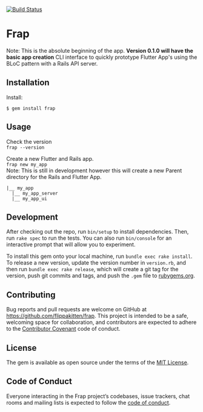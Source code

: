 [![Build Status](https://travis-ci.com/flippakitten/frap.svg?branch=master)](https://travis-ci.com/flippakitten/frap)
# Frap 

Note: This is the absolute beginning of the app. **Version 0.1.0 will have the basic app creation**
CLI interface to quickly prototype Flutter App's using the BLoC pattern with a Rails API server. 


## Installation

Install:

    $ gem install frap

## Usage

Check the version  
`frap --version`

Create a new Flutter and Rails app.  
`frap new my_app`  
Note: This is still in development however this will create a new Parent directory for the Rails and Flutter App.  
```
|__ my_app  
  |__ my_app_server  
  |__ my_app_ui
```


## Development

After checking out the repo, run `bin/setup` to install dependencies. Then, run `rake spec` to run the tests. You can also run `bin/console` for an interactive prompt that will allow you to experiment.

To install this gem onto your local machine, run `bundle exec rake install`. To release a new version, update the version number in `version.rb`, and then run `bundle exec rake release`, which will create a git tag for the version, push git commits and tags, and push the `.gem` file to [rubygems.org](https://rubygems.org).

## Contributing

Bug reports and pull requests are welcome on GitHub at https://github.com/flippakitten/frap. This project is intended to be a safe, welcoming space for collaboration, and contributors are expected to adhere to the [Contributor Covenant](http://contributor-covenant.org) code of conduct.

## License

The gem is available as open source under the terms of the [MIT License](https://opensource.org/licenses/MIT).

## Code of Conduct

Everyone interacting in the Frap project’s codebases, issue trackers, chat rooms and mailing lists is expected to follow the [code of conduct](https://github.com/flippakitten/frap/blob/master/CODE_OF_CONDUCT.md).
